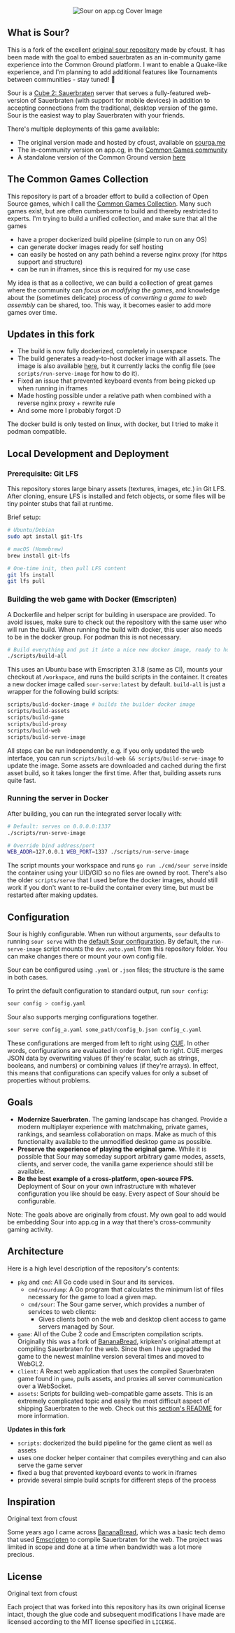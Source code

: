 <p align="center">
    <img src="gh-assets/sour-cg.png" alt="Sour on app.cg Cover Image">
</p>

## What is Sour?

This is a fork of the excellent [original sour repository](https://github.com/cfoust/sour) made by cfoust. It has been made with the goal to embed sauerbraten as an in-community game experience into the Common Ground platform. I want to enable a Quake-like experience, and I'm planning to add additional features like Tournaments between communities - stay tuned! 🚀

Sour is a <a target="_blank" href="http://sauerbraten.org/">Cube 2: Sauerbraten</a> server that serves a fully-featured web-version of Sauerbraten (with support for mobile devices) in 
addition to accepting connections from the traditional, desktop version of the game. Sour is the easiest way to play Sauerbraten with your friends.

There's multiple deployments of this game available:

- The original version made and hosted by cfoust, available on [sourga.me](https://sourga.me)
- The in-community version on app.cg, in the [Common Games community](https://app.cg/c/commongames)
- A standalone version of the Common Ground version [here](https://embed.commonground.cg/sour/)

## The Common Games Collection

This repository is part of a broader effort to build a collection of Open Source games, which I call the [Common Games Collection](https://github.com/Kaesual/common-games-collection). Many such games exist, but are often cumbersome to build and thereby restricted to experts. I'm trying to build a unified collection, and make sure that all the games

- have a proper dockerized build pipeline (simple to run on any OS)
- can generate docker images ready for self hosting
- can easily be hosted on any path behind a reverse nginx proxy (for https support and structure)
- can be run in iframes, since this is required for my use case

My idea is that as a collective, we can build a collection of great games where the community can *focus on modifying the games*, and knowledge about the (sometimes delicate) process of *converting a game to web assembly* can be shared, too. This way, it becomes easier to add more games over time.

## Updates in this fork

- The build is now fully dockerized, completely in userspace
- The build generates a ready-to-host docker image with all assets. The image is also available [here](https://hub.docker.com/r/janhan/sour), but it currently lacks the config file (see `scripts/run-serve-image` for how to do it).
- Fixed an issue that prevented keyboard events from being picked up when running in iframes
- Made hosting possible under a relative path when combined with a reverse nginx proxy + rewrite rule
- And some more I probably forgot :D

The docker build is only tested on linux, with docker, but I tried to make it podman compatible.

## Local Development and Deployment

### Prerequisite: Git LFS

This repository stores large binary assets (textures, images, etc.) in Git LFS. After cloning, ensure LFS is installed and fetch objects, or some files will be tiny pointer stubs that fail at runtime.

Brief setup:

```bash
# Ubuntu/Debian
sudo apt install git-lfs

# macOS (Homebrew)
brew install git-lfs

# One‑time init, then pull LFS content
git lfs install
git lfs pull
```

### Building the web game with Docker (Emscripten)

A Dockerfile and helper script for building in userspace are provided. To avoid issues, make sure to check out the repository with the same user who will run the build. When running the build with docker, this user also needs to be in the docker group. For podman this is not necessary.

```bash
# Build everything and put it into a nice new docker image, ready to host
./scripts/build-all
```

This uses an Ubuntu base with Emscripten 3.1.8 (same as CI), mounts your checkout at `/workspace`, and runs the build scripts in the container. It creates a new docker image called `sour-serve:latest` by default. `build-all` is just a wrapper for the following build scripts:

```bash
scripts/build-docker-image # builds the builder docker image
scripts/build-assets
scripts/build-game
scripts/build-proxy
scripts/build-web
scripts/build-serve-image
```

All steps can be run independently, e.g. if you only updated the web interface, you can run `scripts/build-web && scripts/build-serve-image` to update the image. Some assets are downloaded and cached during the first asset build, so it takes longer the first time. After that, building assets runs quite fast.

### Running the server in Docker

After building, you can run the integrated server locally with:

```bash
# Default: serves on 0.0.0.0:1337
./scripts/run-serve-image

# Override bind address/port
WEB_ADDR=127.0.0.1 WEB_PORT=1337 ./scripts/run-serve-image
```

The script mounts your workspace and runs `go run ./cmd/sour serve` inside the container using your UID/GID so no files are owned by root. There's also the older `scripts/serve` that I used before the docker images, should still work if you don't want to re-build the container every time, but must be restarted after making updates.

## Configuration

Sour is highly configurable. When run without arguments, `sour` defaults to running `sour serve` with the [default Sour configuration](https://github.com/Kaesual/sour/blob/main/pkg/config/default.yaml). By default, the `run-serve-image` script mounts the `dev.auto.yaml` from this repository folder. You can make changes there or mount your own config file.

Sour can be configured using `.yaml` or `.json` files; the structure is the same in both cases.

To print the default configuration to standard output, run `sour config`:

```bash
sour config > config.yaml
```

Sour also supports merging configurations together.

```bash
sour serve config_a.yaml some_path/config_b.json config_c.yaml
```

These configurations are merged from left to right using [CUE](https://cuelang.org/docs/). In other words, configurations are evaluated in order from left to right. CUE merges JSON data by overwriting values (if they're scalar, such as strings, booleans, and numbers) or combining values (if they're arrays). In effect, this means that configurations can specify values for only a subset of properties without problems.

## Goals

- **Modernize Sauerbraten.** The gaming landscape has changed. Provide a modern multiplayer experience with matchmaking, private games, rankings, and seamless collaboration on maps. Make as much of this functionality available to the unmodified desktop game as possible.
- **Preserve the experience of playing the original game.** While it is possible that Sour may someday support arbitrary game modes, assets, clients, and server code, the vanilla game experience should still be available.
- **Be the best example of a cross-platform, open-source FPS.** Deployment of Sour on your own infrastructure with whatever configuration you like should be easy. Every aspect of Sour should be configurable.

Note: The goals above are originally from cfoust. My own goal to add would be embedding Sour into app.cg in a way that there's cross-community gaming activity.

## Architecture

Here is a high level description of the repository's contents:

- `pkg` and `cmd`: All Go code used in Sour and its services.
  - `cmd/sourdump`: A Go program that calculates the minimum list of files necessary for the game to load a given map.
  - `cmd/sour`: The Sour game server, which provides a number of services to web clients:
    - Gives clients both on the web and desktop client access to game servers managed by Sour.
- `game`: All of the Cube 2 code and Emscripten compilation scripts. Originally this was a fork of [BananaBread](https://github.com/kripken/BananaBread), kripken's original attempt at compiling Sauerbraten for the web. Since then I have upgraded the game to the newest mainline version several times and moved to WebGL2.
- `client`: A React web application that uses the compiled Sauerbraten game found in `game`, pulls assets, and proxies all server communication over a WebSocket.
- `assets`: Scripts for building web-compatible game assets. This is an extremely complicated topic and easily the most difficult aspect of shipping Sauerbraten to the web. Check out this [section's README](assets/README.md) for more information.

**Updates in this fork**

- `scripts`: dockerized the build pipeline for the game client as well as assets
- uses one docker helper container that compiles everything and can also serve the game server
- fixed a bug that prevented keyboard events to work in iframes
- provide several simple build scripts for different steps of the process

## Inspiration

Original text from cfoust

Some years ago I came across [BananaBread](https://github.com/kripken/BananaBread), which was a basic tech demo that used [Emscripten](https://emscripten.org/) to compile Sauerbraten for the web. The project was limited in scope and done at a time when bandwidth was a lot more precious.

## License

Original text from cfoust

Each project that was forked into this repository has its own original license intact, though the glue code and subsequent modifications I have made are licensed according to the MIT license specified in `LICENSE`.
